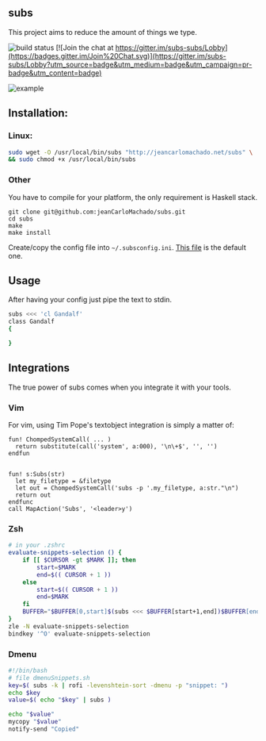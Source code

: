 ## subs

This project aims to reduce the amount of things we type.

![build status](https://travis-ci.org/jeanCarloMachado/subs.svg?branch=master)
[![Join the chat at https://gitter.im/subs-subs/Lobby](https://badges.gitter.im/Join%20Chat.svg)](https://gitter.im/subs-subs/Lobby?utm_source=badge&utm_medium=badge&utm_campaign=pr-badge&utm_content=badge)


![example](https://i.imgur.com/hBX72p5.gif)


## Installation:

### Linux:
```sh
sudo wget -O /usr/local/bin/subs "http://jeancarlomachado.net/subs" \
&& sudo chmod +x /usr/local/bin/subs
```


### Other

You have to compile for your platform, the only requirement is Haskell stack.

```
git clone git@github.com:jeanCarloMachado/subs.git
cd subs
make
make install
```


Create/copy the config file  into `~/.subsconfig.ini`. [This file](https://raw.githubusercontent.com/jeanCarloMachado/subs/master/EXAMPLE.subsconfig.ini) is the default
one.



## Usage

After having your config just pipe the text to stdin.

```sh
subs <<< 'cl Gandalf'
class Gandalf
{

}
```


## Integrations

The true power of subs comes when you integrate it with your tools.


### Vim

For vim, using Tim Pope's textobject integration is simply a matter of:

```vimscript
fun! ChompedSystemCall( ... )
  return substitute(call('system', a:000), '\n\+$', '', '')
endfun


fun! s:Subs(str)
  let my_filetype = &filetype
  let out = ChompedSystemCall('subs -p '.my_filetype, a:str."\n")
  return out
endfunc
call MapAction('Subs', '<leader>y')
```

### Zsh


```sh
# in your .zshrc
evaluate-snippets-selection () {
    if [[ $CURSOR -gt $MARK ]]; then
        start=$MARK
        end=$(( CURSOR + 1 ))
    else
        start=$(( CURSOR + 1 ))
        end=$MARK
    fi
    BUFFER="$BUFFER[0,start]$(subs <<< $BUFFER[start+1,end])$BUFFER[end+1,-1]"
}
zle -N evaluate-snippets-selection
bindkey '^O' evaluate-snippets-selection
```


### Dmenu

```sh
#!/bin/bash
# file dmenuSnippets.sh
key=$( subs -k | rofi -levenshtein-sort -dmenu -p "snippet: ")
echo $key
value=$( echo "$key" | subs )

echo "$value"
mycopy "$value"
notify-send "Copied"
```
